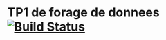 # TP1 de forage de donnees [![Build Status](https://travis-ci.com/p3miki/TP1_ForageDonnees.svg?branch=master)](https://travis-ci.com/p3miki/TP1_ForageDonnees)
